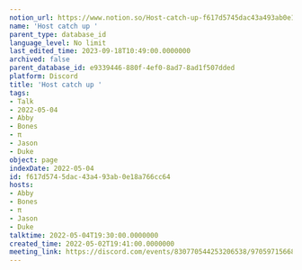 ```yaml
---
notion_url: https://www.notion.so/Host-catch-up-f617d5745dac43a493ab0e18a766cc64
name: 'Host catch up '
parent_type: database_id
language_level: No limit
last_edited_time: 2023-09-18T10:49:00.0000000
archived: false
parent_database_id: e9339446-880f-4ef0-8ad7-8ad1f507dded
platform: Discord
title: 'Host catch up '
tags:
- Talk
- 2022-05-04
- Abby
- Bones
- π
- Jason
- Duke
object: page
indexDate: 2022-05-04
id: f617d574-5dac-43a4-93ab-0e18a766cc64
hosts:
- Abby
- Bones
- π
- Jason
- Duke
talktime: 2022-05-04T19:30:00.0000000
created_time: 2022-05-02T19:41:00.0000000
meeting_link: https://discord.com/events/830770544253206538/970597156681568276
---
```





